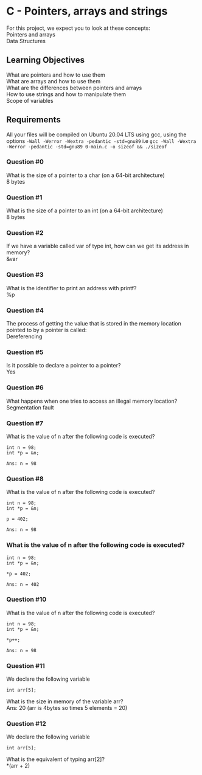 # C - Pointers, arrays and strings
For this project, we expect you to look at these concepts:  
Pointers and arrays  
Data Structures  

## Learning Objectives
What are pointers and how to use them  
What are arrays and how to use them  
What are the differences between pointers and arrays  
How to use strings and how to manipulate them  
Scope of variables  

## Requirements
All your files will be compiled on Ubuntu 20.04 LTS using gcc, using the options `-Wall -Werror -Wextra -pedantic -std=gnu89`  i.e `gcc -Wall -Wextra -Werror -pedantic -std=gnu89 0-main.c -o sizeof && ./sizeof`

### Question #0
What is the size of a pointer to a char (on a 64-bit architecture)  
8 bytes

### Question #1
What is the size of a pointer to an int (on a 64-bit architecture)  
8 bytes

### Question #2
If we have a variable called var of type int, how can we get its address in memory?  
&var

### Question #3
What is the identifier to print an address with printf?  
%p

### Question #4
The process of getting the value that is stored in the memory location pointed to by a pointer is called:  
Dereferencing  

### Question #5
Is it possible to declare a pointer to a pointer?  
Yes

### Question #6
What happens when one tries to access an illegal memory location?  
Segmentation fault

### Question #7
What is the value of n after the following code is executed?
```
int n = 98;
int *p = &n;

Ans: n = 98
```
### Question #8
What is the value of n after the following code is executed?
```
int n = 98;
int *p = &n;

p = 402;

Ans: n = 98
```

### What is the value of n after the following code is executed?
```
int n = 98;
int *p = &n;

*p = 402;

Ans: n = 402
```

### Question #10
What is the value of n after the following code is executed?
```
int n = 98;
int *p = &n;

*p++;

Ans: n = 98
```

### Question #11
We declare the following variable
```
int arr[5];
```
What is the size in memory of the variable arr?  
Ans: 20 (arr is 4bytes so times 5 elements = 20)


### Question #12
We declare the following variable
```
int arr[5];
```
What is the equivalent of typing arr[2]?  
*(arr + 2)
